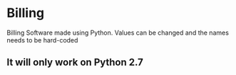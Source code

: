 # Billing
Billing Software made using Python. Values can be changed and the names needs to be hard-coded
## It will only work on Python 2.7
